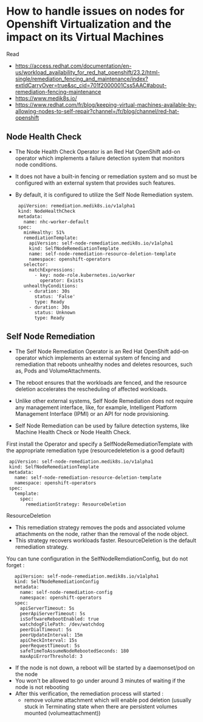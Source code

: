 # How to handle issues on nodes for Openshift Virtualization and the impact on its Virtual Machines

Read 
  * https://access.redhat.com/documentation/en-us/workload_availability_for_red_hat_openshift/23.2/html-single/remediation_fencing_and_maintenance/index?extIdCarryOver=true&sc_cid=701f2000001Css5AAC#about-remediation-fencing-maintenance
  * https://www.medik8s.io/
  * https://www.redhat.com/fr/blog/keeping-virtual-machines-available-by-allowing-nodes-to-self-repair?channel=/fr/blog/channel/red-hat-openshift

## Node Health Check

  * The Node Health Check Operator is an Red Hat OpenShift add-on operator which implements a failure detection system that monitors node conditions. 
  * It does not have a built-in fencing or remediation system and so must be configured with an external system that provides such features. 
  * By default, it is configured to utilize the Self Node Remediation system.


         apiVersion: remediation.medik8s.io/v1alpha1
         kind: NodeHealthCheck
         metadata:
           name: nhc-worker-default
         spec:
           minHealthy: 51%
           remediationTemplate:
             apiVersion: self-node-remediation.medik8s.io/v1alpha1
             kind: SelfNodeRemediationTemplate
             name: self-node-remediation-resource-deletion-template
             namespace: openshift-operators
           selector:
             matchExpressions:
               - key: node-role.kubernetes.io/worker
                 operator: Exists
           unhealthyConditions:
             - duration: 30s
               status: 'False'
               type: Ready
             - duration: 30s
               status: Unknown
               type: Ready
               
## Self Node Remediation

  * The Self Node Remediation Operator is an Red Hat OpenShift add-on operator which implements an external system of fencing and remediation that reboots unhealthy nodes and deletes resources, such as, Pods and VolumeAttachments. 
  * The reboot ensures that the workloads are fenced, and the resource deletion accelerates the rescheduling of affected workloads. 
  * Unlike other external systems, Self Node Remediation does not require any management interface, like, for example, Intelligent Platform Management Interface (IPMI) or an API for node provisioning.

  * Self Node Remediation can be used by failure detection systems, like Machine Health Check or Node Health Check.

First install the Operator and specify a SelfNodeRemediationTemplate with the appropriate remediation type (resourcedeletetion is a good default)

     apiVersion: self-node-remediation.medik8s.io/v1alpha1
     kind: SelfNodeRemediationTemplate
     metadata:
       name: self-node-remediation-resource-deletion-template
       namespace: openshift-operators
     spec:
       template:
         spec:
           remediationStrategy: ResourceDeletion
      
ResourceDeletion
  * This remediation strategy removes the pods and associated volume attachments on the node, rather than the removal of the node object. 
  * This strategy recovers workloads faster. ResourceDeletion is the default remediation strategy.

You can tune configuration in the SelfNodeRemdiationConfig, but do not forget : 

       apiVersion: self-node-remediation.medik8s.io/v1alpha1
       kind: SelfNodeRemediationConfig
       metadata:
         name: self-node-remediation-config
         namespace: openshift-operators
       spec:
         apiServerTimeout: 5s
         peerApiServerTimeout: 5s
         isSoftwareRebootEnabled: true
         watchdogFilePath: /dev/watchdog
         peerDialTimeout: 5s
         peerUpdateInterval: 15m
         apiCheckInterval: 15s
         peerRequestTimeout: 5s
         safeTimeToAssumeNodeRebootedSeconds: 180
         maxApiErrorThreshold: 3
  

  * If the node is not down, a reboot will be started by a daemonset/pod on the node
  * You won't be allowed to go under around 3 minutes of waiting if the node is not rebooting
  * After this verification, the remediation process will started :
      * remove volume attachment which will enable pod deletion (usually stuck in Terminating state when there are persistent volumes mounted (volumeattachment))
  

